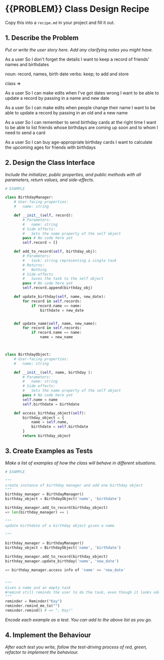 # {{PROBLEM}} Class Design Recipe

Copy this into a `recipe.md` in your project and fill it out.

## 1. Describe the Problem

_Put or write the user story here. Add any clarifying notes you might have._

As a user
So I don't forget the details
I want to keep a record of friends' names and birthdates

noun: record, names, birth date
verbs: keep; to add and store 

class => 


As a user
So I can make edits when I've got dates wrong
I want to be able to update a record by passing in a name and new date

As a user
So I can make edits when people change their name
I want to be able to update a record by passing in an old and a new name

As a user
So I can remember to send birthday cards at the right time
I want to be able to list friends whose birthdays are coming up soon and to whom I need to send a card

As a user
So I can buy age-appropriate birthday cards
I want to calculate the upcoming ages for friends with birthdays


## 2. Design the Class Interface

_Include the initializer, public properties, and public methods with all parameters, return values, and side-effects._

```python
# EXAMPLE

class BirthdayManager:
    # User-facing properties:
    #   name: string

    def __init__(self, record):
        # Parameters:
        #   name: string
        # Side effects:
        #   Sets the name property of the self object
        pass # No code here yet
        self.record = []

    def add_to_record(self, birthday_obj):
        # Parameters:
        #   task: string representing a single task
        # Returns:
        #   Nothing
        # Side-effects
        #   Saves the task to the self object
        pass # No code here yet
        self.record.append(birthday_obj)

    def update_birthday(self, name, new_date):
        for record in self.records:     
            if record.name == name:
                birthdate = new_date


    def update_name(self, name, new_name):
        for record in self.records:     
            if record.name == name:
                name = new_name



class BirthdayObject:
    # User-facing properties:
    #   name: string

    def __init__(self, name, birthday ):
        # Parameters:
        #   name: string
        # Side effects:
        #   Sets the name property of the self object
        pass # No code here yet
        self.name = name
        self.birthdate = birthdate

    def access_birthday_object(self):
        birthday_object = {
            name = self.name,
            birthdate = self.birthdate
        }
        return birthday_object


```

## 3. Create Examples as Tests

_Make a list of examples of how the class will behave in different situations._

``` python
# EXAMPLE

"""
create instance of birthday manager and add one birthday object
"""
birthday_manager = BirthdayManager()
birthday_object = BirthdayObject('name', 'birthdate')

birthday_manager.add_to_record(birthday_object) 
=> len(birthday_manager) == 1

"""
update birthdate of a birthday object given a name

"""

birthday_manager = BirthdayManager()
birthday_object = BirthdayObject('name', 'birthdate')

birthday_manager.add_to_record(birthday_object) 
birthday_manager.update_birthday('name', 'new_date')

=> birthday_manager.access info of 'name' == 'new_date'


"""
Given a name and an empty task
#remind still reminds the user to do the task, even though it looks odd
"""
reminder = Reminder("Kay")
reminder.remind_me_to("")
reminder.remind() # => ", Kay!"
```

_Encode each example as a test. You can add to the above list as you go._

## 4. Implement the Behaviour

_After each test you write, follow the test-driving process of red, green, refactor to implement the behaviour._
